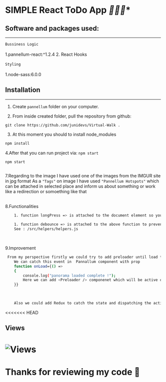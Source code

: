 # SIMPLE React ToDo App *🧑🏼‍🚀**


## Software and packages used:
<hr/>

`Bussiness Logic`
<br><br>
1.pannellum-react:^1.2.4
2. React Hooks 
<br>
<br>
`Styling`
<br><br>
1.node-sass:6.0.0<br>

## Installation
<hr/>

1. Create `pannellum` folder on your computer.

2. From inside created folder, pull the repository from github:
```console
git clone https://github.com/junidevs/Virtual-Walk .
```
3. At this moment you should to install node_modules
```bash
npm install 
```
4.After that you can run project  via: `npm start`

```bash
npm start 
 
```

7.Regarding to the image I have used one of the images from the IMGUR site in jpg format
As a `"Tags"` on image I have used `"Pannellum Hotspots"` which can be attached in selected place and inform us about something or work like a  redirection or somoething like that
<br></br>

8.Functionalities
```bash 
    1. function longPress => is attached to the document element so you can press whenever you want and meny will open
```
```bash 
    1. function debounce => is attached to the above function to prevent a lot of events , insted of this she will be waiting until the last mouse event
    See : /src/helpers/helpers.js
```
<br>

9.Improvement
```bash
 From my perspective firstly we could try to add preloader until load the main image
    We can catch this event in  Pannallum component with prop  
    function onLoad={() => 
    {
        console.log("panorama loaded complete !");
        Here we can add <Preloader /> componenet which will be active only ultil panorama will be loaded
    }}
```
<br>

```bash
    Also we could add Redux to catch the state and dispatching the action regarding to moon menu but I think in this case this app is to small to implement this 
```
<<<<<<< HEAD
## Views
![Views](https://user-images.githubusercontent.com/52135894/120906685-c555f300-c65b-11eb-901a-60ef3a3d8543.png)
=======

# Thanks for reviewing my code 🥳

